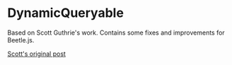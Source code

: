 # DynamicQueryable
Based on Scott Guthrie's work. Contains some fixes and improvements for Beetle.js.

[Scott's original post](https://weblogs.asp.net/scottgu/dynamic-linq-part-1-using-the-linq-dynamic-query-library)

